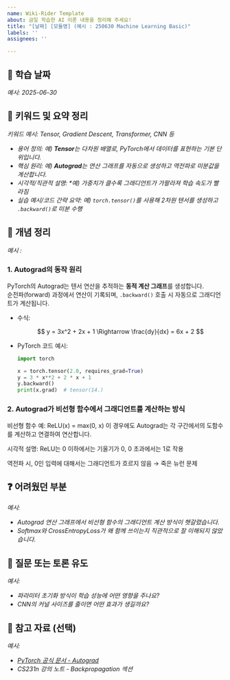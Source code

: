 ```yaml
---
name: Wiki-Rider Template
about: 금일 학습한 AI 이론 내용을 정리해 주세요!
title: "[날짜] [모듈명] (예시 : 250630 Machine Learning Basic)"
labels: ''
assignees: ''

---
```


## 📅 학습 날짜  
*예시: 2025-06-30*


## 📌 키워드 및 요약 정리
_키워드 예시: Tensor, Gradient Descent, Transformer, CNN 등_

- _용어 정의: 예) **Tensor**는 다차원 배열로, PyTorch에서 데이터를 표현하는 기본 단위입니다._
- _핵심 원리: 예) **Autograd**는 연산 그래프를 자동으로 생성하고 역전파로 미분값을 계산합니다._
- _시각적/직관적 설명: *예) 가중치가 클수록 그래디언트가 가팔라져 학습 속도가 빨라짐_
- _실습 예시/코드 간략 요약: 예) `torch.tensor()`를 사용해 2차원 텐서를 생성하고 `.backward()`로 미분 수행_


## 📘 개념 정리  

_예시 :_
### 1. Autograd의 동작 원리

PyTorch의 Autograd는 텐서 연산을 추적하는 **동적 계산 그래프**를 생성합니다.  
순전파(forward) 과정에서 연산이 기록되며, `.backward()` 호출 시 자동으로 그래디언트가 계산됩니다.

- 수식:

  $$
  y = 3x^2 + 2x + 1 \Rightarrow \frac{dy}{dx} = 6x + 2
  $$

- PyTorch 코드 예시:
  ```python
  import torch

  x = torch.tensor(2.0, requires_grad=True)
  y = 3 * x**2 + 2 * x + 1
  y.backward()
  print(x.grad)  # tensor(14.)
  ```
  
### 2. Autograd가 비선형 함수에서 그래디언트를 계산하는 방식

비선형 함수 예: ReLU(x) = max(0, x)
이 경우에도 Autograd는 각 구간에서의 도함수를 계산하고 연결하여 연산합니다.

시각적 설명: ReLU는 0 이하에서는 기울기가 0, 0 초과에서는 1로 작용

역전파 시, 0인 입력에 대해서는 그래디언트가 흐르지 않음 → 죽은 뉴런 문제



## ❓ 어려웠던 부분  
_예시:_
- _Autograd 연산 그래프에서 비선형 함수의 그래디언트 계산 방식이 헷갈렸습니다._  
- _Softmax와 CrossEntropyLoss가 왜 함께 쓰이는지 직관적으로 잘 이해되지 않았습니다._



## 💬 질문 또는 토론 유도  
_예시:_
- _파라미터 초기화 방식이 학습 성능에 어떤 영향을 주나요?_
- _CNN의 커널 사이즈를 줄이면 어떤 효과가 생길까요?_



## 🔗 참고 자료 (선택)  
_예시:_
- _[PyTorch 공식 문서 - Autograd](https://pytorch.org/docs/stable/autograd.html)_
- _CS231n 강의 노트 - Backpropagation 섹션_
